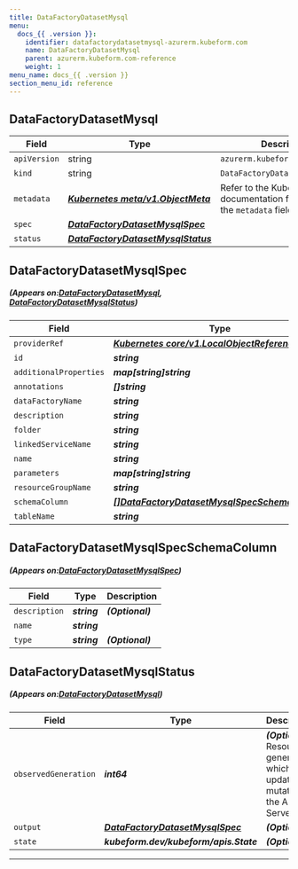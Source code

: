 ```yaml
---
title: DataFactoryDatasetMysql
menu:
  docs_{{ .version }}:
    identifier: datafactorydatasetmysql-azurerm.kubeform.com
    name: DataFactoryDatasetMysql
    parent: azurerm.kubeform.com-reference
    weight: 1
menu_name: docs_{{ .version }}
section_menu_id: reference
---
```


## DataFactoryDatasetMysql
| Field | Type | Description |
| ------ | ----- | ----------- |
| `apiVersion` | string | `azurerm.kubeform.com/v1alpha1` |
|    `kind` | string | `DataFactoryDatasetMysql` |
| `metadata` | ***[Kubernetes meta/v1.ObjectMeta](https://kubernetes.io/docs/reference/generated/kubernetes-api/v1.13/#objectmeta-v1-meta)***|Refer to the Kubernetes API documentation for the fields of the `metadata` field.|
| `spec` | ***[DataFactoryDatasetMysqlSpec](#DataFactoryDatasetMysqlSpec)***||
| `status` | ***[DataFactoryDatasetMysqlStatus](#DataFactoryDatasetMysqlStatus)***||
## DataFactoryDatasetMysqlSpec
##### (Appears on:[DataFactoryDatasetMysql](#DataFactoryDatasetMysql), [DataFactoryDatasetMysqlStatus](#DataFactoryDatasetMysqlStatus))
| Field | Type | Description |
| ------ | ----- | ----------- |
| `providerRef` | ***[Kubernetes core/v1.LocalObjectReference](https://kubernetes.io/docs/reference/generated/kubernetes-api/v1.13/#localobjectreference-v1-core)***||
| `id` | ***string***||
| `additionalProperties` | ***map[string]string***| ***(Optional)*** |
| `annotations` | ***[]string***| ***(Optional)*** |
| `dataFactoryName` | ***string***||
| `description` | ***string***| ***(Optional)*** |
| `folder` | ***string***| ***(Optional)*** |
| `linkedServiceName` | ***string***||
| `name` | ***string***||
| `parameters` | ***map[string]string***| ***(Optional)*** |
| `resourceGroupName` | ***string***||
| `schemaColumn` | ***[[]DataFactoryDatasetMysqlSpecSchemaColumn](#DataFactoryDatasetMysqlSpecSchemaColumn)***| ***(Optional)*** |
| `tableName` | ***string***| ***(Optional)*** |
## DataFactoryDatasetMysqlSpecSchemaColumn
##### (Appears on:[DataFactoryDatasetMysqlSpec](#DataFactoryDatasetMysqlSpec))
| Field | Type | Description |
| ------ | ----- | ----------- |
| `description` | ***string***| ***(Optional)*** |
| `name` | ***string***||
| `type` | ***string***| ***(Optional)*** |
## DataFactoryDatasetMysqlStatus
##### (Appears on:[DataFactoryDatasetMysql](#DataFactoryDatasetMysql))
| Field | Type | Description |
| ------ | ----- | ----------- |
| `observedGeneration` | ***int64***| ***(Optional)*** Resource generation, which is updated on mutation by the API Server.|
| `output` | ***[DataFactoryDatasetMysqlSpec](#DataFactoryDatasetMysqlSpec)***| ***(Optional)*** |
| `state` | ***kubeform.dev/kubeform/apis.State***| ***(Optional)*** |
---
